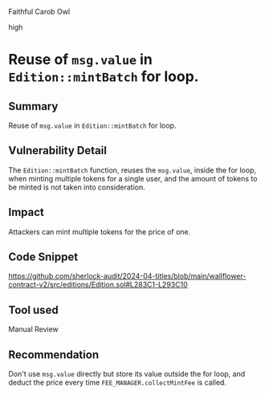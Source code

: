 Faithful Carob Owl

high

# Reuse of `msg.value` in `Edition::mintBatch` for loop.

## Summary

Reuse of `msg.value` in `Edition::mintBatch` for loop.

## Vulnerability Detail

The `Edition::mintBatch` function, reuses the `msg.value`, inside the for loop, when minting multiple tokens for a single user, and the amount of tokens to be minted is not taken into consideration.

## Impact

Attackers can mint multiple tokens for the price of one.

## Code Snippet

https://github.com/sherlock-audit/2024-04-titles/blob/main/wallflower-contract-v2/src/editions/Edition.sol#L283C1-L293C10

## Tool used

Manual Review

## Recommendation

Don't use `msg.value` directly but store its value outside the for loop, and deduct the price every time `FEE_MANAGER.collectMintFee` is called.
